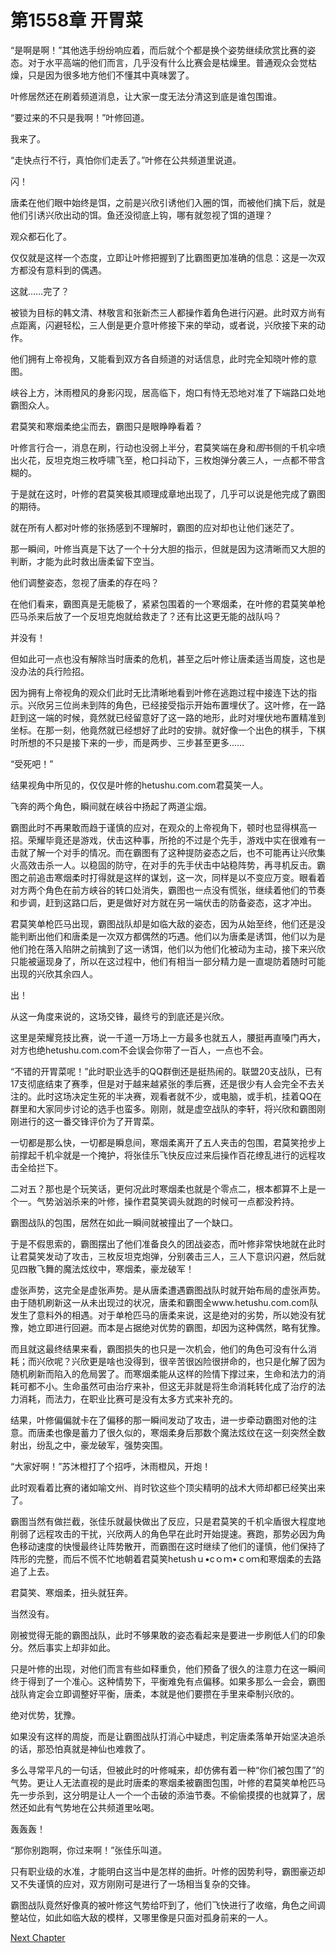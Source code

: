 # 第1558章 开胃菜

“是啊是啊！”其他选手纷纷响应着，而后就个个都是换个姿势继续欣赏比赛的姿态。对于水平高端的他们而言，几乎没有什么比赛会是枯燥里。普通观众会觉枯燥，只是因为很多地方他们不懂其中真味罢了。

叶修居然还在刷着频道消息，让大家一度无法分清这到底是谁包围谁。

“要过来的不只是我啊！”叶修回道。

我来了。

“走快点行不行，真怕你们走丢了。”叶修在公共频道里说道。

闪！

唐柔在他们眼中始终是饵，之前是兴欣引诱他们入圈的饵，而被他们擒下后，就是他们引诱兴欣出动的饵。鱼还没彻底上钩，哪有就忽视了饵的道理？

观众都石化了。

仅仅就是这样一个态度，立即让叶修把握到了比霸图更加准确的信息：这是一次双方都没有意料到的偶遇。

这就……完了？

被锁为目标的韩文清、林敬言和张新杰三人都操作着角色进行闪避。此时双方尚有点距离，闪避轻松，三人倒是更介意叶修接下来的举动，或者说，兴欣接下来的动作。

他们拥有上帝视角，又能看到双方各自频道的对话信息，此时完全知晓叶修的意图。

峡谷上方，沐雨橙风的身影闪现，居高临下，炮口有恃无恐地对准了下端路口处地霸图众人。

君莫笑和寒烟柔绝尘而去，霸图只是眼睁睁看着？

叶修言行合一，消息在刷，行动也没弱上半分，君莫笑端在身和*图*书侧的千机伞喷出火花，反坦克炮三枚呼啸飞至，枪口抖动下，三枚炮弹分袭三人，一点都不带含糊的。

于是就在这时，叶修的君莫笑极其顺理成章地出现了，几乎可以说是他完成了霸图的期待。

就在所有人都对叶修的张扬感到不理解时，霸图的应对却也让他们迷茫了。

那一瞬间，叶修当真是下达了一个十分大胆的指示，但就是因为这清晰而又大胆的判断，才能为此时救出唐柔留下空当。

他们调整姿态，忽视了唐柔的存在吗？

在他们看来，霸图真是无能极了，紧紧包围着的一个寒烟柔，在叶修的君莫笑单枪匹马杀来后放了一个反坦克炮就给救走了？还有比这更无能的战队吗？

并没有！

但如此可一点也没有解除当时唐柔的危机，甚至之后叶修让唐柔适当周旋，这也是没办法的兵行险招。

因为拥有上帝视角的观众们此时无比清晰地看到叶修在逃跑过程中接连下达的指示。兴欣另三位尚未到阵的角色，已经接受指示开始布置埋伏了。这叶修，在一路赶到这一端的时候，竟然就已经留意好了这一路的地形，此时对埋伏地布置精准到坐标。在那一刻，他竟然就已经想好了此时的安排。就好像一个出色的棋手，下棋时所想的不只是接下来的一步，而是两步、三步甚至更多……

“受死吧！”

结果视角中所见的，仅仅是叶修的hetushu.com.com君莫笑一人。

飞奔的两个角色，瞬间就在峡谷中扬起了两道尘烟。

霸图此时不再果敢而趋于谨慎的应对，在观众的上帝视角下，顿时也显得棋高一招。荣耀毕竟还是游戏，伏击这种事，所抢的不过是个先手，游戏中实在很难有一击就了解一个对手的情况。而在霸图有了这种提防姿态之后，也不可能再让兴欣集火高效击杀一人。以稳固的防守，在对手的先手伏击中站稳阵势，再寻机反击。霸图之前追击寒烟柔时打得就是这样的谋划，这一次，同样是以不变应万变。眼看着对方两个角色在前方峡谷的转口处消失，霸图也一点没有慌张，继续着他们的节奏和步调，赶到这路口后，更是做好对方就在另一端伏击的防备姿态，这才冲出。

君莫笑单枪匹马出现，霸图战队却是如临大敌的姿态，因为从始至终，他们还是没能判断出他们和唐柔是一次双方都偶然的巧遇。他们以为唐柔是诱饵，他们以为是他们抢在落入陷阱之前擒到了这一诱饵，他们以为他们化被动为主动，接下来兴欣只能被逼现身了，所以在这过程中，他们有相当一部分精力是一直堤防着随时可能出现的兴欣其余四人。

出！

从这一角度来说的，这场交锋，最终亏的到底还是兴欣。

这里是荣耀竞技比赛，说一千道一万场上一方最多也就五人，腰挺再直嗓门再大，对方也绝hetushu.com.com不会误会你带了一百人，一点也不会。

“不错的开胃菜呢！”此时职业选手的QQ群倒还是挺热闹的。联盟20支战队，已有17支彻底结束了赛季，但是对于越来越紧张的季后赛，还是很少有人会完全不去关注的。此时这场决定生死的半决赛，观看者就不少，或电脑，或手机，挂着QQ在群里和大家同步讨论的选手也蛮多。刚刚，就是虚空战队的李轩，将兴欣和霸图刚刚进行的这一番交锋评价为了开胃菜。

一切都是那么快，一切都是瞬息间，寒烟柔离开了五人夹击的包围，君莫笑抢步上前撑起千机伞就是一个掩护，将张佳乐飞快反应过来后操作百花缭乱进行的远程攻击全给拦下。

二对五？那也是个玩笑话，更何况此时寒烟柔也就是个零点二，根本都算不上是一个一。气势汹汹杀来的叶修，操作君莫笑调头就跑的时候可一点都没矜持。

霸图战队的包围，居然在如此一瞬间就被撞出了一个缺口。

于是不假思索的，霸图摆出了他们准备良久的团战姿态，而叶修非常快地就在此时让君莫笑发动了攻击，三枚反坦克炮弹，分别袭击三人，三人下意识闪避，然后就见四散飞舞的魔法炫纹中，寒烟柔，豪龙破军！

虚张声势，这完全是虚张声势。是从唐柔遭遇霸图战队时就开始布局的虚张声势。由于随机刷新这一从未出现过的状况，唐柔和霸图全www.hetushu.com.com队发生了意料外的相遇。对于单枪匹马的唐柔来说，这是绝对的劣势，所以她没有犹豫，她立即进行回避。而本是占据绝对优势的霸图，却因为这种偶然，略有犹豫。

而且就这最终结果来看，霸图损失的也只是一次机会，他们的角色可没有什么消耗；而兴欣呢？兴欣更是啥也没得到，很辛苦很凶险很拼命的，也只是化解了因为随机刷新而陷入的危局罢了。而寒烟柔能从这样的险情下撑过来，生命和法力的消耗可都不小。生命虽然可由治疗来补，但这无非就是将生命消耗转化成了治疗的法力消耗，而法力，在职业比赛可是没有太多方式来补充的。

结果，叶修偏偏就卡在了偏移的那一瞬间发动了攻击，进一步牵动霸图对他的注意。而唐柔也像是蓄力了很久似的，寒烟柔身后那数个魔法炫纹在这一刻突然全数射出，纷乱之中，豪龙破军，强势突围。

“大家好啊！”苏沐橙打了个招呼，沐雨橙风，开炮！

此时观看着比赛的诸如喻文州、肖时钦这些个顶尖精明的战术大师却都已经笑出来了。

霸图当然有做拦截，张佳乐就最快做出了反应，只是君莫笑的千机伞盾很大程度地削弱了远程攻击的干扰，兴欣两人的角色早在此时开始提速。赛跑，那势必因为角色移动速度的快慢最终让阵势散开，而霸图在这时继续了他们的谨慎，他们保持了阵形的完整，而后不慌不忙地朝着君莫笑hetushｕ•cｏｍ•ｃoｍ和寒烟柔的去路追了上去。

君莫笑、寒烟柔，扭头就狂奔。

当然没有。

刚被觉得无能的霸图战队，此时不够果敢的姿态看起来是要进一步刷低人们的印象分。然后事实上却非如此。

只是叶修的出现，对他们而言有些如释重负，他们预备了很久的注意力在这一瞬间终于得到了一个准心。这种情势下，平衡难免有点偏移。如果多那么一会会，霸图战队肯定会立即调整好平衡，唐柔，本就是他们要攒在手里来牵制兴欣的。

绝对优势，犹豫。

如果没有这样的周旋，而是让霸图战队打消心中疑虑，判定唐柔落单开始坚决追杀的话，那恐怕真就是神仙也难救了。

多么寻常平凡的一句话，但被此时的叶修喊来，却仿佛有着一种“你们被包围了”的气势。更让人无法直视的是此时唐柔的寒烟柔被霸图包围，叶修的君莫笑单枪匹马先一步杀到，这分明是让人一个一个击破的添油节奏。不偷偷摸摸的也就算了，居然还如此有气势地在公共频道里吆喝。

轰轰轰！

“那你别跑啊，你过来啊！”张佳乐叫道。

只有职业级的水准，才能明白这当中是怎样的曲折。叶修的因势利导，霸图豪迈却又不失谨慎的应对，双方刚刚可是进行了一场相当复杂的交锋。

霸图战队竟然好像真的被叶修这气势给吓到了，他们飞快进行了收缩，角色之间调整站位，如此如临大敌的模样，又哪里像是只面对孤身前来的一人。



[Next Chapter](%E7%AC%AC1559%E7%AB%A0%20%E8%AF%B1%E5%AF%BC%E8%8A%82%E5%A5%8F.md)